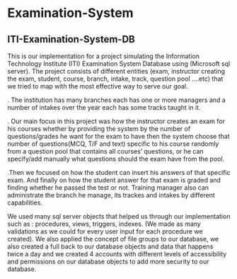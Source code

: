 # Examination-System

## ITI-Examination-System-DB
This is our implementation for a project simulating the Information Technology Institute (ITI) Examination System Database using (Microsoft sql server). The project consists of different entities (exam, instructor creating the exam, student, course, branch, intake, track, question pool ….etc) that we tried to map with the most effective way to serve our goal.

  . The institution has many branches each has one or more managers and a number of intakes over the year each has some tracks taught in it.
  
  . Our main focus in this project was how the instructor creates an exam for his courses whether by providing the system by the number of questions/grades he want for the exam to have then the system choose that      number of questions(MCQ, T/F and text) specific to his course randomly from a question pool that contains all courses’ questions, or he can specify/add manually what questions should the exam have from the         pool.
  
  .Then we focused on how the student can insert his answers of that specific exam. And finally on how the student answer for that exam is graded and finding whether he passed the test or not.
   Training manager also can administrate the branch he manage, its trackes and intakes by different capabilities.

We used many sql server objects that helped us through our implementation such as : procedures, views, triggers, indexes. (We made as many validations as we could for every user input for each procedure we created). We also applied the concept of file groups to our database, we also created a full back to our database objects and data that happens twice a day and we created 4 accounts with different levels of accessibility and permissions on our database objects to add more security to our database.
